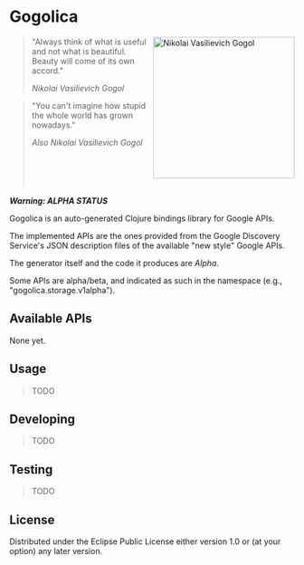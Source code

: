 # Gogolica

<img src="https://upload.wikimedia.org/wikipedia/commons/d/df/N.Gogol_by_A.Ivanov_%281841%2C_Russian_museum%29.jpg"
title="Nikolai Vasilievich Gogol" align="right" padding="5px" height="250px">

> "Always think of what is useful and not what is beautiful. Beauty will come of its own accord."
>
> *Nikolai Vasilievich Gogol*

> "You can't imagine how stupid the whole world has grown nowadays."
>
> *Also Nikolai Vasilievich Gogol*
<br clear=all /><br />

***Warning: ALPHA STATUS***

Gogolica is an auto-generated Clojure bindings library for Google APIs.

The implemented APIs are the ones provided from the Google Discovery Service's 
JSON description files of the available "new style" Google APIs.

The generator itself and the code it produces are *Alpha*.

Some APIs are alpha/beta, and indicated as such in the namespace 
(e.g., "gogolica.storage.v1alpha").

## Available APIs

None yet.

## Usage

> TODO

## Developing

> TODO

## Testing

> TODO

## License

Distributed under the Eclipse Public License either version 1.0 or (at
your option) any later version.
